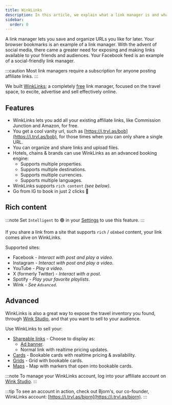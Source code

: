 ```yaml
---
title: WinkLinks
description: In this article, we explain what a link manager is and what our link manager can do.
sidebar:
  order: 0
---
```


A link manager lets you save and organize URLs you like for later. Your browser bookmarks is an example of a link manager. With the advent of social media, there came a greater need for exposing and making links available to your friends and audiences. Your Facebook feed is an example of a social-friendly link manager.

:::caution
Most link managers require a subscription for anyone posting affiliate links. 
:::

We built [WinkLinks](https://i.trvl.as/); a completely <u>free</u> link manager, focused on the travel space, to excite, advertise and sell effectively online. 

## Features

- WinkLinks lets you add all your existing affiliate links, like Commission Junction and Amazon, for free.
- You get a cool vanity url, such as [https://i.trvl.as/bob](https://i.trvl.as/bob), for those times when you can only share a single URL.
- You can organize and share links and upload files.
- Hotels, chains & brands can use WinkLinks as an advanced booking engine:
    - Supports multiple properties.
    - Supports multiple destinations.
    - Supports multiple currencies.
    - Supports multiple languages.
- WinkLinks supports `rich content` *(see below)*.
- Go from IG to book in just 2 clicks 🚀

## Rich content 

:::note
Set `Intelligent` to 🟢 in your [Settings](/link-manager/settings) to use this feature.
:::

If you share a link from a site that supports `rich` / `oEmbed` content, your link comes alive on WinkLinks. 

Supported sites:

- Facebook - *Interact with post and play a video*.
- Instagram - *Interact with post and play a video*.
- YouTube - *Play a video*.
- X (formerly Twitter) - *Interact with a post*.
- Spotify - *Play your favorite playlists*.
- Wink - *See `Advanced`*.

## Advanced

WinkLinks is also a great way to expose the travel inventory you found, through [Wink Studio](https://studio.wink.travel), and that you want to sell to your audience.

Use WinkLinks to sell your:

- [Shareable links](/studio/shareable-links) - Choose to display as:
    - [Ad banner](/developers/web-components/#content-loader).
    - Normal link with realtime pricing updates.
- [Cards](/studio/cards) - Bookable cards with realtime pricing & availability.
- [Grids](/studio/grids) - Grid with bookable cards.
- [Maps](/studio/maps) - Map with markers that open into bookable cards.

:::note
To manage your WinkLinks account, log into your affiliate account on [Wink Studio](https://studio.wink.travel). 
:::

:::tip
To see an account in action, check out Bjorn's, our co-founder, WinkLinks account: [https://i.trvl.as/bjorn](https://i.trvl.as/bjorn).
:::
